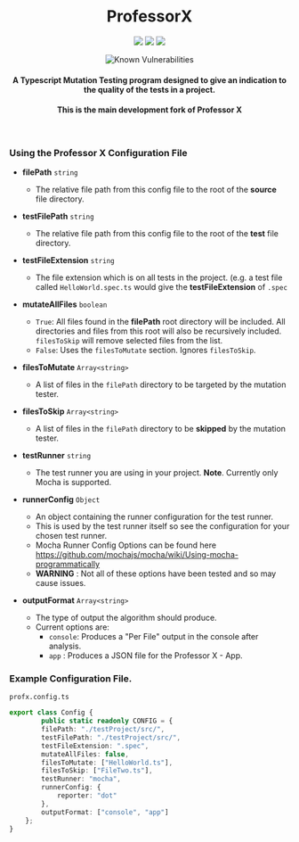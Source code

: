 <h1 align="center"> ProfessorX </h1>

<p align="center">
<img src="https://travis-ci.org/jameshmread/ProfessorX.svg?branch=master">

<img src="https://api.codacy.com/project/badge/Grade/befa3c5cfe664470b38d161d29990b4b"/>

<img src='https://bettercodehub.com/edge/badge/jameshmread/ProfessorX?branch=master'>
</p>
<p align="center">
<img src="https://snyk.io/test/github/jameshmread/professorx/badge.svg" alt="Known Vulnerabilities" data-canonical-src="https://snyk.io/test/github/jameshmread/professorx" style="max-width:100%;">
</p>

<h4 align="center">
A Typescript Mutation Testing program designed to give an indication to the quality of the tests in a project.
</h4>
<h4 align="center">
This is the main development fork of Professor X
</h4>
<br>

<h3> Using the Professor X Configuration File </h3>

- **filePath** `string`
  - The relative file path from this config file to the root of the **source** file directory.
- **testFilePath** `string`
  - The relative file path from this config file to the root of the **test** file directory.
- **testFileExtension** `string`
  - The file extension which is on all tests in the project. (e.g. a test file called `HelloWorld.spec.ts` would give the **testFileExtension** of `.spec`
- **mutateAllFiles** `boolean`
  - `True`: All files found in the **filePath** root directory will be included. All directories and files from this root will also be recursively included. `filesToSkip` will remove selected files from the list.
  - `False`: Uses the `filesToMutate` section. Ignores `filesToSkip`.
- **filesToMutate** `Array<string>`
  - A list of files in the `filePath` directory to be targeted by the mutation tester.
- **filesToSkip** `Array<string>`
  - A list of files in the `filePath` directory to be **skipped** by the mutation tester.

- **testRunner** `string`
  - The test runner you are using in your project. **Note**. Currently only Mocha is supported.
- **runnerConfig** `Object`
  - An object containing the runner configuration for the test runner.
  - This is used by the test runner itself so see the configuration for your chosen test runner.
  - Mocha Runner Config Options can be found here https://github.com/mochajs/mocha/wiki/Using-mocha-programmatically
  - **WARNING** : Not all of these options have been tested and so may cause issues.
    
- **outputFormat** `Array<string>`
  - The type of output the algorithm should produce.
  - Current options are:
    - `console`: Produces a "Per File" output in the console after analysis.
    - `app` : Produces a JSON file for the Professor X - App.
<h3> Example Configuration File. </h3> 

`profx.config.ts`

```Typescript
export class Config {
        public static readonly CONFIG = {
        filePath: "./testProject/src/",
        testFilePath: "./testProject/src/",
        testFileExtension: ".spec",
        mutateAllFiles: false,
        filesToMutate: ["HelloWorld.ts"],
        filesToSkip: ["FileTwo.ts"],
        testRunner: "mocha",
        runnerConfig: {
            reporter: "dot"
        },
        outputFormat: ["console", "app"]
    };
}

```
